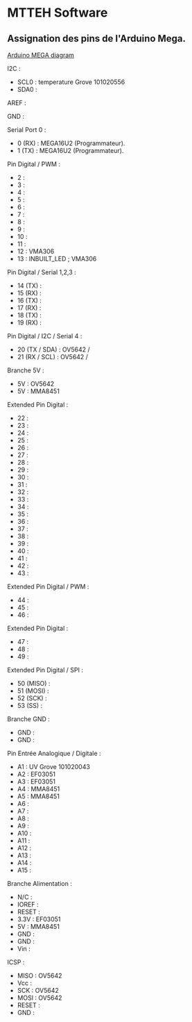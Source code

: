 # MTTEH Software

## Assignation des pins de l'Arduino Mega.
[Arduino MEGA diagram](https://www.theengineeringprojects.com/wp-content/uploads/2018/06/introduction-to-arduino-mega-5.png)

I2C :
 - SCL0 : temperature Grove 101020556
 - SDA0 : 
 
AREF :

GND : 

Serial Port 0 : 
 - 0 (RX) : MEGA16U2 (Programmateur).
 - 1 (TX) : MEGA16U2 (Programmateur).

Pin Digital / PWM : 
 - 2 : 
 - 3 : 
 - 4 : 
 - 5 : 
 - 6 : 
 - 7 : 
 - 8 : 
 - 9 : 
 - 10 : 
 - 11 : 
 - 12 : VMA306
 - 13 : INBUILT_LED ; VMA306

Pin Digital / Serial 1,2,3 :
 - 14 (TX) : 
 - 15 (RX) : 
 - 16 (TX) : 
 - 17 (RX) : 
 - 18 (TX) : 
 - 19 (RX) : 

Pin Digital / I2C / Serial 4 :
 - 20 (TX / SDA) : OV5642 / 
 - 21 (RX / SCL) : OV5642 / 

Branche 5V :
 - 5V : OV5642
 - 5V : MMA8451

Extended Pin Digital :
 - 22 : 
 - 23 : 
 - 24 : 
 - 25 : 
 - 26 : 
 - 27 : 
 - 28 : 
 - 29 : 
 - 30 : 
 - 31 : 
 - 32 : 
 - 33 : 
 - 34 : 
 - 35 : 
 - 36 : 
 - 37 : 
 - 38 : 
 - 39 : 
 - 40 : 
 - 41 : 
 - 42 : 
 - 43 : 

Extended Pin Digital / PWM :
 - 44 : 
 - 45 : 
 - 46 : 

Extended Pin Digital :
 - 47 : 
 - 48 : 
 - 49 : 

Extended Pin Digital / SPI :
 - 50 (MISO) : 
 - 51 (MOSI) : 
 - 52 (SCK) : 
 - 53 (SS) : 

Branche GND :
 - GND : 
 - GND : 

Pin Entrée Analogique / Digitale :
 - A1 : UV Grove 101020043
 - A2 : EF03051
 - A3 : EF03051
 - A4 : MMA8451
 - A5 : MMA8451
 - A6 : 
 - A7 : 
 - A8 : 
 - A9 : 
 - A10 : 
 - A11 : 
 - A12 : 
 - A13 : 
 - A14 : 
 - A15 : 

Branche Alimentation :
 - N/C : 
 - IOREF : 
 - RESET : 
 - 3.3V : EF03051
 - 5V : MMA8451
 - GND : 
 - GND : 
 - Vin :
 
ICSP : 
 - MISO : OV5642
 - Vcc : 
 - SCK : OV5642
 - MOSI : OV5642
 - RESET : 
 - GND : 
